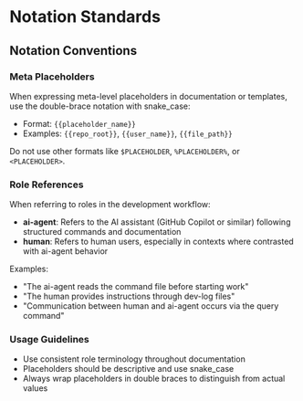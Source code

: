 # Notation Standards

## Notation Conventions

### Meta Placeholders
When expressing meta-level placeholders in documentation or templates, use the double-brace notation with snake_case:
- Format: `{{placeholder_name}}`
- Examples: `{{repo_root}}`, `{{user_name}}`, `{{file_path}}`

Do not use other formats like `$PLACEHOLDER`, `%PLACEHOLDER%`, or `<PLACEHOLDER>`.

### Role References
When referring to roles in the development workflow:
- **ai-agent**: Refers to the AI assistant (GitHub Copilot or similar) following structured commands and documentation
- **human**: Refers to human users, especially in contexts where contrasted with ai-agent behavior

Examples:
- "The ai-agent reads the command file before starting work"
- "The human provides instructions through dev-log files"
- "Communication between human and ai-agent occurs via the query command"

### Usage Guidelines
- Use consistent role terminology throughout documentation
- Placeholders should be descriptive and use snake_case
- Always wrap placeholders in double braces to distinguish from actual values
